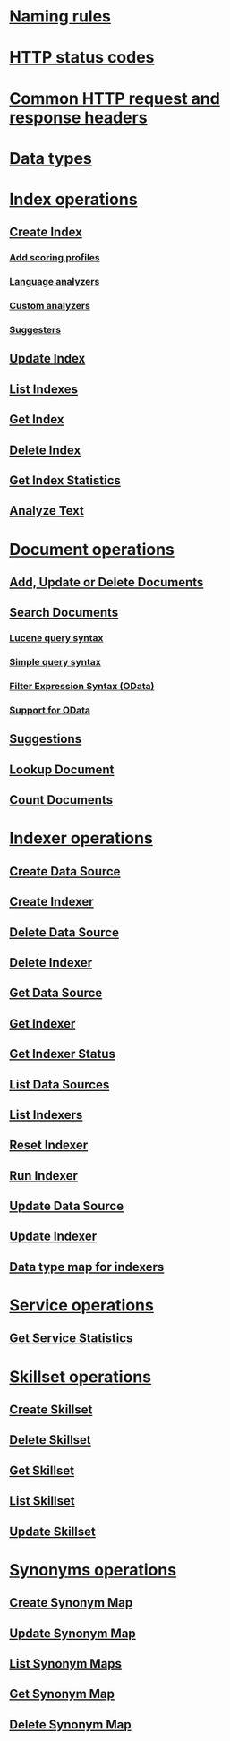 # [Naming rules](naming-rules.md)
# [HTTP status codes](http-status-codes.md)
# [Common HTTP request and response headers](common-http-request-and-response-headers-used-in-azure-search.md)
# [Data types](supported-data-types.md)
# [Index operations](index-operations.md)
## [Create Index](create-index.md)
### [Add scoring profiles](add-scoring-profiles-to-a-search-index.md)
### [Language analyzers](language-support.md)
### [Custom analyzers](custom-analyzers-in-azure-search.md)
### [Suggesters](suggesters.md)
## [Update Index](update-index.md)
## [List Indexes](list-indexes.md)
## [Get Index](get-index.md)
## [Delete Index](delete-index.md)
## [Get Index Statistics](get-index-statistics.md)
## [Analyze Text](test-analyzer.md)
# [Document operations](document-operations.md)
## [Add, Update or Delete Documents](addupdate-or-delete-documents.md)
## [Search Documents](search-documents.md)
### [Lucene query syntax](lucene-query-syntax-in-azure-search.md)
### [Simple query syntax](simple-query-syntax-in-azure-search.md)
### [Filter Expression Syntax (OData)](odata-expression-syntax-for-azure-search.md)
### [Support for OData](support-for-odata.md)
## [Suggestions](suggestions.md)
## [Lookup Document](lookup-document.md)
## [Count Documents](count-documents.md)
# [Indexer operations](indexer-operations.md)
## [Create Data Source](create-data-source.md)
## [Create Indexer](create-indexer.md)
## [Delete Data Source](delete-data-source.md)
## [Delete Indexer](delete-indexer.md)
## [Get Data Source](get-data-source.md)
## [Get Indexer](get-indexer.md)
## [Get Indexer Status](get-indexer-status.md)
## [List Data Sources](list-data-sources.md)
## [List Indexers](list-indexers.md)
## [Reset Indexer ](reset-indexer.md)
## [Run Indexer](run-indexer.md)
## [Update Data Source](update-data-source.md)
## [Update Indexer](update-indexer.md)
## [Data type map for indexers](data-type-map-for-indexers-in-azure-search.md)
# [Service operations](service-operations.md)
## [Get Service Statistics](get-service-statistics.md)
# [Skillset operations](skillset-operations.md)
## [Create Skillset](create-skillset.md)
## [Delete Skillset](delete-skillset.md)
## [Get Skillset](get-skillset.md)
## [List Skillset](list-skillset.md)
## [Update Skillset](update-skillset.md)
# [Synonyms operations](synonym-map-operations.md)
## [Create Synonym Map](create-synonym-map.md)
## [Update Synonym Map](update-synonym-map.md)
## [List Synonym Maps](list-synonym-maps.md)
## [Get Synonym Map](get-synonym-map.md)
## [Delete Synonym Map](delete-synonym-map.md)

